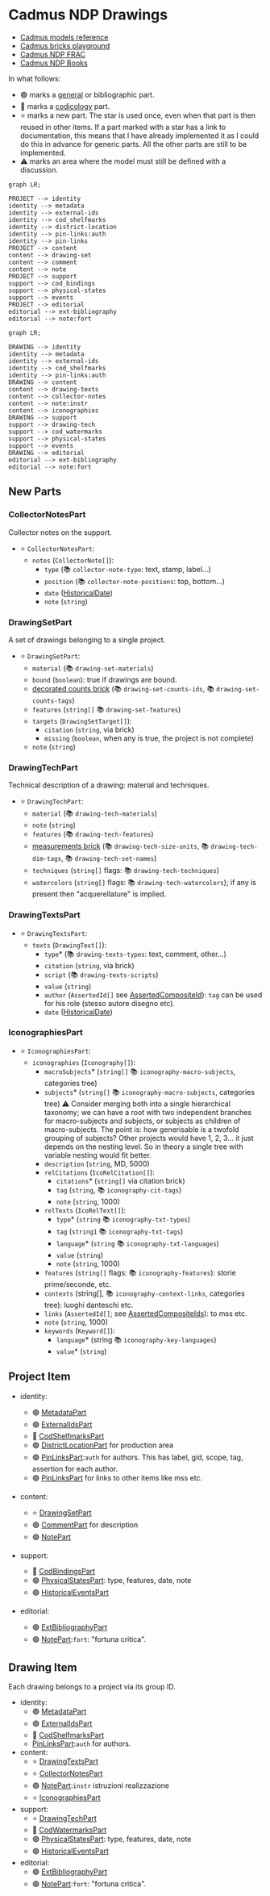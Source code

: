 ﻿# Cadmus NDP Drawings

- [Cadmus models reference](https://myrmex.github.io/overview/cadmus/dev/models/)
- [Cadmus bricks playground](https://cadmus-bricks.fusi-soft.com/)
- [Cadmus NDP FRAC](https://github.com/vedph/cadmus-ndp-frac)
- [Cadmus NDP Books](https://github.com/vedph/cadmus-ndp-books)

In what follows:

- 🟢 marks a [general](https://vedph.github.io/cadmus-doc/models/shared.html#general) or bibliographic part.
- 📖 marks a [codicology](https://vedph.github.io/cadmus-doc/models/shared.html#codicology) part.
- ⭐ marks a new part. The star is used once, even when that part is then reused in other items. If a part marked with a star has a link to documentation, this means that I have already implemented it as I could do this in advance for generic parts. All the other parts are still to be implemented.
- ⚠️ marks an area where the model must still be defined with a discussion.

```mermaid
graph LR;

PROJECT --> identity
identity --> metadata
identity --> external-ids
identity --> cod_shelfmarks
identity --> district-location
identity --> pin-links:auth
identity --> pin-links
PROJECT --> content
content --> drawing-set
content --> comment
content --> note
PROJECT --> support
support --> cod_bindings
support --> physical-states
support --> events
PROJECT --> editorial
editorial --> ext-bibliography
editorial --> note:fort
```

```mermaid
graph LR;

DRAWING --> identity
identity --> metadata
identity --> external-ids
identity --> cod_shelfmarks
identity --> pin-links:auth
DRAWING --> content
content --> drawing-texts
content --> collector-notes
content --> note:instr
content --> iconographies
DRAWING --> support
support --> drawing-tech
support --> cod_watermarks
support --> physical-states
support --> events
DRAWING --> editorial
editorial --> ext-bibliography
editorial --> note:fort
```

## New Parts

### CollectorNotesPart

Collector notes on the support.

- ⭐ `CollectorNotesPart`:
  - `notes` (`CollectorNote[]`):
    - `type` (📚 `collector-note-type`: text, stamp, label...)
    - `position` (📚 `collector-note-positions`: top, bottom...)
    - `date` ([HistoricalDate](https://github.com/vedph/cadmus-bricks-shell-v3/blob/master/projects/myrmidon/cadmus-refs-historical-date/README.md))
    - `note` (`string`)

### DrawingSetPart

A set of drawings belonging to a single project.

- ⭐ `DrawingSetPart`:
  - `material` (📚 `drawing-set-materials`)
  - `bound` (`boolean`): true if drawings are bound.
  - [decorated counts brick](https://github.com/vedph/cadmus-bricks-shell-v3/blob/master/projects/myrmidon/cadmus-refs-decorated-counts/README.md) (📚 `drawing-set-counts-ids`, 📚 `drawing-set-counts-tags`)
  - `features` (`string[]` 📚 `drawing-set-features`)
  - `targets` (`DrawingSetTarget[]`):
    - `citation` (`string`, via brick)
    - `missing` (`boolean`, when any is true, the project is not complete)
  - `note` (`string`)

### DrawingTechPart

Technical description of a drawing: material and techniques.

- ⭐ `DrawingTechPart`:
  - `material` (📚 `drawing-tech-materials`)
  - `note` (`string`)
  - `features` (📚 `drawing-tech-features`)
  - [measurements brick](https://github.com/vedph/cadmus-bricks-shell-v3/tree/master/projects/myrmidon/cadmus-mat-physical-size#physicalmeasurementset) (📚 `drawing-tech-size-units`, 📚 `drawing-tech-dim-tags`, 📚 `drawing-tech-set-names`)
  - `techniques` (`string[]` flags: 📚 `drawing-tech-techniques`)
  - `watercolors` (`string[]` flags: 📚 `drawing-tech-watercolors`); if any is present then "acquerellature" is implied.

### DrawingTextsPart

- ⭐ `DrawingTextsPart`:
  - `texts` (`DrawingText[]`):
    - `type`\* (📚 `drawing-texts-types`: text, comment, other...)
    - `citation` (`string`, via brick)
    - `script` (📚 `drawing-texts-scripts`)
    - `value` (`string`)
    - `author` (`AssertedId[]` see [AssertedCompositeId](https://github.com/vedph/cadmus-bricks-shell-v3/blob/master/projects/myrmidon/cadmus-refs-asserted-ids/README.md#asserted-composite-id)): `tag` can be used for his role (stesso autore disegno etc).
    - `date` ([HistoricalDate](https://github.com/vedph/cadmus-bricks-shell-v3/blob/master/projects/myrmidon/cadmus-refs-historical-date/README.md))

### IconographiesPart

- ⭐ `IconographiesPart`:
  - `iconographies` (`Iconography[]`):
    - `macroSubjects`\* (`string[]` 📚 `iconography-macro-subjects`, categories tree)
    - `subjects`\* (`string[]` 📚 `iconography-macro-subjects`, categories tree) ⚠️ Consider merging both into a single hierarchical taxonomy; we can have a root with two independent branches for macro-subjects and subjects, or subjects as children of macro-subjects. The point is: how generisable is a twofold grouping of subjects? Other projects would have 1, 2, 3... it just depends on the nesting level. So in theory a single tree with variable nesting would fit better.
    - `description` (`string`, MD, 5000)
    - `relCitations` (`IcoRelCitation[]`):
      - `citations`\* (`string[]` via citation brick)
      - `tag` (`string`, 📚 `iconography-cit-tags`)
      - `note` (`string`, 1000)
    - `relTexts` (`IcoRelText[]`):
      - `type`\* (`string` 📚 `iconography-txt-types`)
      - `tag` (`string1` 📚 `iconography-txt-tags`)
      - `language`\* (`string` 📚 `iconography-txt-languages`)
      - `value` (`string`)
      - `note` (`string`, 1000)
    - `features` (`string[]` flags: 📚 `iconography-features`): storie prime/seconde, etc.
    - `contexts`  (string[], 📚 `iconography-context-links`, categories tree): luoghi danteschi etc.
    - `links` (`AssertedId[]`; see [AssertedCompositeIds](https://github.com/vedph/cadmus-bricks-shell-v3/blob/master/projects/myrmidon/cadmus-refs-asserted-ids/README.md#asserted-composite-ids)): to mss etc.
    - `note` (`string`, 1000)
    - `keywords` (`Keyword[]`):
      - `language`\* (string 📚 `iconography-key-languages`)
      - `value`\* (`string`)

## Project Item

- identity:
  - 🟢 [MetadataPart](https://github.com/vedph/cadmus-general/blob/master/docs/metadata.md)
  - 🟢 [ExternalIdsPart](https://github.com/vedph/cadmus-general/blob/master/docs/external-ids.md)
  - 📖 [CodShelfmarksPart](https://github.com/vedph/cadmus-codicology/blob/master/docs/cod-shelfmarks.md)
  - 🟢 [DistrictLocationPart](https://github.com/vedph/cadmus-general/blob/master/docs/district-location.md) for production area
  - 🟢 [PinLinksPart](https://github.com/vedph/cadmus-general/blob/master/docs/fr.pin-links.md):`auth` for authors. This has label, gid, scope, tag, assertion for each author.
  - 🟢 [PinLinksPart](https://github.com/vedph/cadmus-general/blob/master/docs/fr.pin-links.md) for links to other items like mss etc.

- content:
  - ⭐ [DrawingSetPart](#drawingsetpart)
  - 🟢 [CommentPart](https://github.com/vedph/cadmus-general/blob/master/docs/comment.md) for description
  - 🟢 [NotePart](https://github.com/vedph/cadmus-general/blob/master/docs/note.md)

- support:
  - 📖 [CodBindingsPart](https://github.com/vedph/cadmus-codicology/blob/master/docs/cod-bindings.md)
  - 🟢 [PhysicalStatesPart](https://github.com/vedph/cadmus-general/blob/master/docs/physical-states.md): type, features, date, note
  - 🟢 [HistoricalEventsPart](https://github.com/vedph/cadmus-general/blob/master/docs/historical-events.md)

- editorial:
  - 🟢 [ExtBibliographyPart](https://github.com/vedph/cadmus-general/blob/master/docs/ext-bibliography.md)
  - 🟢 [NotePart](https://github.com/vedph/cadmus-general/blob/master/docs/note.md):`fort`: "fortuna critica".

## Drawing Item

Each drawing belongs to a project via its group ID.

- identity:
  - 🟢 [MetadataPart](https://github.com/vedph/cadmus-general/blob/master/docs/metadata.md)
  - 🟢 [ExternalIdsPart](https://github.com/vedph/cadmus-general/blob/master/docs/external-ids.md)
  - 📖 [CodShelfmarksPart](https://github.com/vedph/cadmus-codicology/blob/master/docs/cod-shelfmarks.md)
  - [PinLinksPart](https://github.com/vedph/cadmus-general/blob/master/docs/fr.pin-links.md):`auth` for authors.
- content:
  - ⭐ [DrawingTextsPart](#drawingtextspart)
  - ⭐ [CollectorNotesPart](#collectornotespart)
  - 🟢 [NotePart](https://github.com/vedph/cadmus-general/blob/master/docs/note.md):`instr` istruzioni realizzazione
  - ⭐ [IconographiesPart](#iconographiespart)
- support:
  - ⭐ [DrawingTechPart](#drawingtechpart)
  - 📖 [CodWatermarksPart](https://github.com/vedph/cadmus-codicology/blob/master/docs/cod-watermarks.md)
  - 🟢 [PhysicalStatesPart](https://github.com/vedph/cadmus-general/blob/master/docs/physical-states.md): type, features, date, note
  - 🟢 [HistoricalEventsPart](https://github.com/vedph/cadmus-general/blob/master/docs/historical-events.md)
- editorial:
  - 🟢 [ExtBibliographyPart](https://github.com/vedph/cadmus-general/blob/master/docs/ext-bibliography.md)
  - 🟢 [NotePart](https://github.com/vedph/cadmus-general/blob/master/docs/note.md):`fort`: "fortuna critica".
